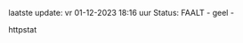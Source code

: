 laatste update: 
vr 01-12-2023 18:16   uur 
Status: FAALT - geel - 
<div class="service Y">httpstat</div>